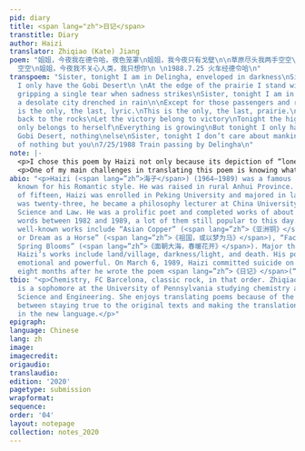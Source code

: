 ```yaml
---
pid: diary
title: <span lang="zh">日记</span>
transtitle: Diary
author: Haizi
translator: Zhiqiao (Kate) Jiang
poem: "姐姐，今夜我在德令哈，夜色笼罩\n姐姐，我今夜只有戈壁\n\n草原尽头我两手空空\n悲痛时握不住一颗泪滴\n姐姐，今夜我在德令哈\n这是雨水中一座荒凉的城\n\n除了那些路过的和居住的\n德令哈┄┄今夜\n这是唯一的，最后的，抒情。\n这是唯一的，最后的，草原。\n我把石头还给石头\n让胜利的胜利\n今夜青稞只属于她自己\n一切都在生长\n今夜我只有美丽的戈壁
  空空\n姐姐，今夜我不关心人类，我只想你\n \n1988.7.25 火车经德令哈\n"
transpoem: "Sister, tonight I am in Delingha, enveloped in darkness\nSister, tonight
  I only have the Gobi Desert\n \nAt the edge of the prairie I stand with empty hands\nBarely
  gripping a single tear when sadness strikes\nSister, tonight I am in Delingha\nIt’s
  a desolate city drenched in rain\n\nExcept for those passengers and residents,\nDelingha—tonight,\nThis
  is the only, the last, lyric.\nThis is the only, the last, prairie.\nI give rocks
  back to the rocks\nLet the victory belong to victory\nTonight the highland barley
  only belongs to herself\nEverything is growing\nBut tonight I only have the beautiful
  Gobi Desert, nothing\nelse\nSister, tonight I don’t care about mankind,\nI think
  of nothing but you\n7/25/1988 Train passing by Delingha\n"
note: |-
  <p>I chose this poem by Haizi not only because its depiction of “loneliness” deeply resonated with me, but also because of its imagery and rhythm, both of which I tried to preserve in my translation. <span lang=”zh”>《日记》 </span>(“Diary”) opens with the scene of the poet writing to his sister from the desert in a rainy and lonely night. The imagery of him standing alone facing the vast prairie just struck me when I was reading the poem for the first time. Haizi’s loneliness further develops as he describes that everything else is growing yet he owns nothing. The poem ends with my favorite line as the poet abandons his usual praise of nature and care of creatures. Rather, Haizi shows us a more personal and vulnerable side of him — a younger brother who misses his sister badly in a lonely desert.</p>
  <p>One of my main challenges in translating this poem is knowing what is important and what is not. For the second line in the second stanza, “<span lang=”zh”>悲痛时握不住一颗泪滴</span>,” some translations that I have found were stressing on translating <span lang=”zh”>颗</span>, a measure word for small round objects. But to me, the most important information in the sentence is the verb <span lang=”zh”>握</span>, which means “grip.” “Grip” is not a verb that is typically associated with tears; we normally say “wipe one’s tears.” The phrase “gripping one’s tears” includes the idea of the measure word <span lang=”zh”>颗</span> since it implies the metaphor that his teardrops are like glass balls. This imagery vividly depicts how hard the poet cries since his sadness materializes into something solid that can be grappled. “Grip” also reflects the pain that he is experiencing as he tightens his fingers and makes a fist.</p>
abio: "<p>Haizi (<span lang=”zh”>海子</span>) (1964–1989) was a famous Chinese poet
  known for his Romantic style. He was raised in rural Anhui Province. At the age
  of fifteen, Haizi was enrolled in Peking University and majored in law. When he
  was twenty-three, he became a philosophy lecturer at China University of Political
  Science and Law. He was a prolific poet and completed works of about two million
  words between 1982 and 1989, a lot of them still popular to this day. Some of Haizi’s
  well-known works include “Asian Copper” (<span lang=”zh”>《亚洲铜》</span>), “Motherland,
  or Dream as a Horse” (<span lang=”zh”>《祖国，或以梦为马》</span>), “Facing the Sea, with
  Spring Blooms” (<span lang=”zh”>《面朝大海，春暖花开》</span>). Major themes that appear in
  Haizi’s works include land/village, darkness/light, and death. His poems are expressive,
  emotional and powerful. On March 6, 1989, Haizi committed suicide on a train track,
  eight months after he wrote the poem <span lang=”zh”>《日记》</span>(“Diary”) on a train.</p>"
tbio: "<p>Chemistry, FC Barcelona, classic rock, in that order. Zhiqiao (Kate) Jiang
  is a sophomore at the University of Pennsylvania studying chemistry and Materials
  Science and Engineering. She enjoys translating poems because of the creative liberty
  between staying true to the original texts and making the translations sound natural
  in the new language.</p>"
epigraph: 
language: Chinese
lang: zh
image: 
imagecredit: 
origaudio: 
translaudio: 
edition: '2020'
pagetype: submission
wrapformat: 
sequence: 
order: '04'
layout: notepage
collection: notes_2020
---
```

